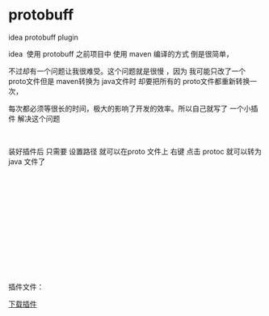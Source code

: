# protobuff
idea protobuff plugin


<p>idea&nbsp; 使用 protobuff 之前项目中 使用 maven 编译的方式 倒是很简单，</p>
<p>不过却有一个问题让我很难受。这个问题就是很慢 ，因为 我可能只改了一个 proto文件但是 maven转换为 java文件时 却要把所有的 proto文件都重新转换一次，</p>
<p>每次都必须等很长的时间，极大的影响了开发的效率。所以自己就写了 一个小插件 解决这个问题</p>
<p>&nbsp;</p>
<p>装好插件后 只需要 设置路径 就可以在proto 文件上 右键 点击 protoc 就可以转为 java 文件了</p>
<p>&nbsp;</p>
<p><img src="https://img2020.cnblogs.com/blog/2301902/202102/2301902-20210226110416768-1852821290.png" alt="" loading="lazy" /></p>
<p>&nbsp;</p>
<p>&nbsp;</p>
<p>&nbsp;</p>
<p><img src="https://img2020.cnblogs.com/blog/2301902/202102/2301902-20210226110427473-76272627.png" alt="" loading="lazy" /></p>
<p>&nbsp;</p>
<p>&nbsp;</p>
<p>插件文件：</p>
<p><a href="//files.cnblogs.com/files/blogs/667780/protobuff_plugin.rar" target="_blank">下载插件</a></p>
<p>&nbsp;</p>

